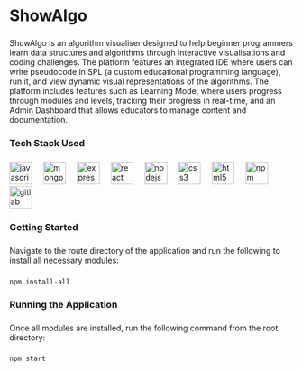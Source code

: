 <h1 align="left">ShowAlgo</h1>

###

<p align="left">ShowAlgo is an algorithm visualiser designed to help beginner programmers learn data structures and algorithms through interactive visualisations and coding challenges. The platform features an integrated IDE where users can write pseudocode in SPL (a custom educational programming language), run it, and view dynamic visual representations of the algorithms. The platform includes features such as Learning Mode, where users progress through modules and levels, tracking their progress in real-time, and an Admin Dashboard that allows educators to manage content and documentation.</p>

###

<h3 align="left">Tech Stack Used</h3>

###

<div align="left">
  <img src="https://cdn.jsdelivr.net/gh/devicons/devicon/icons/javascript/javascript-original.svg" height="40" alt="javascript logo"  />
  <img width="12" />
  <img src="https://cdn.jsdelivr.net/gh/devicons/devicon/icons/mongodb/mongodb-original.svg" height="40" alt="mongodb logo"  />
  <img width="12" />
  <img src="https://cdn.jsdelivr.net/gh/devicons/devicon/icons/express/express-original.svg" height="40" alt="express logo"  />
  <img width="12" />
  <img src="https://cdn.jsdelivr.net/gh/devicons/devicon/icons/react/react-original.svg" height="40" alt="react logo"  />
  <img width="12" />
  <img src="https://cdn.jsdelivr.net/gh/devicons/devicon/icons/nodejs/nodejs-original.svg" height="40" alt="nodejs logo"  />
  <img width="12" />
  <img src="https://cdn.jsdelivr.net/gh/devicons/devicon/icons/css3/css3-original.svg" height="40" alt="css3 logo"  />
  <img width="12" />
  <img src="https://cdn.jsdelivr.net/gh/devicons/devicon/icons/html5/html5-original.svg" height="40" alt="html5 logo"  />
  <img width="12" />
  <img src="https://cdn.jsdelivr.net/gh/devicons/devicon/icons/npm/npm-original-wordmark.svg" height="40" alt="npm logo"  />
  <img width="12" />
  <img src="https://cdn.jsdelivr.net/gh/devicons/devicon/icons/gitlab/gitlab-original.svg" height="40" alt="gitlab logo"  />
</div>

###

<h3 align="left">Getting Started</h3>

###

<p align="left">Navigate to the route directory of the application and run the following to install all necessary modules:</p>

###

```
npm install-all
```

###

<h3 align="left">Running the Application</h3>

###

<p align="left">Once all modules are installed, run the following command from the root directory:</p>

###

```
npm start
```

###